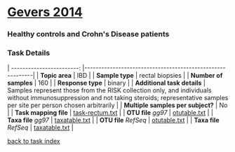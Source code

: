 # [Gevers 2014]( ../docs/gevers.html )
### Healthy controls and Crohn's Disease patients

### Task Details
| ------------------------: |-----------------------------------------------------------|
| **Topic area**                | IBD                                                |
| **Sample type**               | rectal biopsies                                         |
| **Number of samples**         | 160                                         |
| **Response type**             | binary                                           |
| **Additional task details**              | Samples represent those from the RISK collection only, and individuals without immunosuppression and not taking steroids; representative samples per site per person chosen arbitrarily                                  |
| **Multiple samples per subject?**     | No |
| **Task mapping file**         | [task-rectum.txt](../datasets/gevers/task-rectum.txt)                                 |
| **OTU file** *gg97*           | [otutable.txt](../datasets/gevers/gg/otutable.txt)                             |
| **Taxa file** *gg97*          | [taxatable.txt](../datasets/gevers/gg/taxatable.txt)                          |
| **OTU file** *RefSeq*         | [otutable.txt](../datasets/gevers/refseq/otutable.txt)                    |
| **Taxa file** *RefSeq*        | [taxatable.txt](../datasets/gevers/refseq/taxatable.txt)                  |


[back to task index](../README.md)